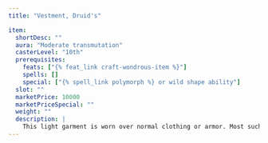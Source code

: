 ```yaml
---
title: "Vestment, Druid's"

item:
  shortDesc: ""
  aura: "Moderate transmutation"
  casterLevel: "10th"
  prerequisites:
    feats: ["{% feat_link craft-wondrous-item %}"]
    spells: []
    special: ["{% spell_link polymorph %} or wild shape ability"]
  slot: ""
  marketPrice: 10000
  marketPriceSpecial: ""
  weight: ""
  description: |
    This light garment is worn over normal clothing or armor. Most such vestments are green, embroidered with plant or animal motifs. When this item is worn by a character with the wild shape ability, the character can use that ability one additional time each day.
---
```

